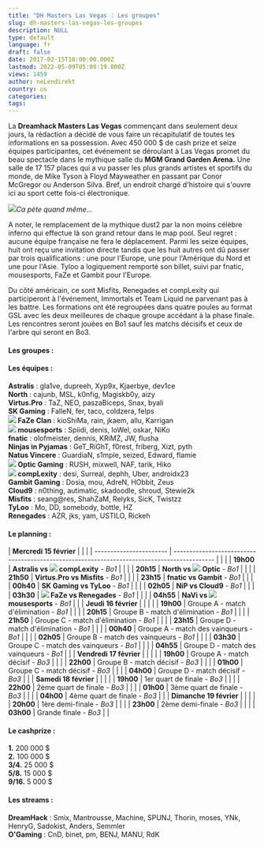 ```yaml
---
title: "DH Masters Las Vegas : Les groupes"
slug: dh-masters-las-vegas-les-groupes
description: NULL
type: default
language: fr
draft: false
date: 2017-02-15T18:00:00.000Z
lastmod: 2022-05-09T05:09:19.000Z
views: 1459
author: neLendirekt
country: us
categories:
tags:
---
```

La **Dreamhack Masters Las Vegas** commençant dans seulement deux jours, la rédaction a décidé de vous faire un récapitulatif de toutes les informations en sa possession. Avec 450 000 $ de cash prize et seize équipes participantes, cet événement se déroulant à Las Vegas promet du beau spectacle dans le mythique salle du **MGM Grand Garden Arena.** Une salle de 17 157 places qui a vu passer les plus grands artistes et sportifs du monde, de Mike Tyson à Floyd Mayweather en passant par Conor McGregor ou Anderson Silva. Bref, un endroit chargé d'histoire qui s'ouvre ici au sport cette fois-ci électronique.

![](/storage/images/585bc715bc283_mgm-grandjpg.jpg)_Ca pète quand même..._

A noter, le remplacement de la mythique dust2 par la non moins célèbre inferno qui effectue là son grand retour dans le map pool. Seul regret : aucune équipe française ne fera le déplacement. Parmi les seize équipes, huit ont reçu une invitation directe tandis que les huit autres ont dû passer par trois qualifications : une pour l'Europe, une pour l'Amérique du Nord et une pour l'Asie. Tyloo a logiquement remporté son billet, suivi par fnatic, mousesports, FaZe et Gambit pour l'Europe.

Du côté américain, ce sont Misfits, Renegades et compLexity qui participeront à l'événement, Immortals et Team Liquid ne parvenant pas à les battre. Les formations ont été regroupées dans quatre poules au format GSL avec les deux meilleures de chaque groupe accédant à la phase finale. Les rencontres seront jouées en Bo1 sauf les matchs décisifs et ceux de l'arbre qui seront en Bo3.

#### **Les groupes :**

#### **Les équipes :**

**Astralis** : gla1ve, dupreeh, Xyp9x, Kjaerbye, dev1ce  
**North** : cajunb, MSL, k0nfig, Magiskb0y, aizy  
**Virtus.Pro** : TaZ, NEO, paszaBiceps, Snax, byali  
**SK Gaming** : FalleN, fer, taco, coldzera, felps  
**![](/storage/countries/flag/europe_flag_580d21b984714.gif) FaZe Clan** : kioShiMa, rain, jkaem, allu, Karrigan  
**![](/storage/countries/flag/europe_flag_580d21b984714.gif) mousesports** : Spiidi, denis, loWel, oskar, NiKo  
**fnatic** : olofmeister, dennis, KRiMZ, JW, flusha  
**Ninjas in Pyjamas** : GeT\_RiGhT, f0rest, friberg, Xizt, pyth  
**Natus Vincere** : GuardiaN, s1mple, seized, Edward, flamie  
**![](/storage/countries/flag/na_flag_58176583b5a4d.png) Optic Gaming** : RUSH, mixwell, NAF, tarik, Hiko  
**![](/storage/countries/flag/na_flag_58176583b5a4d.png) compLexity** : desi, Surreal, dephh, Uber, androidx23  
**Gambit Gaming** : Dosia, mou, AdreN, HObbit, Zeus  
**Cloud9** : n0thing, autimatic, skadoodle, shroud, Stewie2k  
**Misfits** : seang@res, ShahZaM, Relyks, SicK, Twistzz  
**TyLoo** : Mo, DD, somebody, bottle, HZ  
**Renegades** : AZR, jks, yam, USTILO, Rickeh

#### **Le planning :**

| **Mercredi 15 février** |                                                                                             |  |
| ----------------------- | ------------------------------------------------------------------------------------------- |  |
| |  **19h00**            | **Astralis vs ![](/storage/countries/flag/na_flag_58176583b5a4d.png) compLexity** \- _Bo1_  |  |
| |  **20h15**            | **North vs ![](/storage/countries/flag/na_flag_58176583b5a4d.png) Optic** \- _Bo1_          |  |
| |  **21h50**            | **Virtus.Pro vs Misfits** \- _Bo1_                                                          |  |
| |  **23h15**            | **fnatic vs Gambit** \- _Bo1_                                                               |  |
| |  **00h40**            | **SK Gaming vs TyLoo** \- _Bo1_                                                             |  |
| |  **02h05**            | **NiP vs Cloud9** \- _Bo1_                                                                  |  |
| |  **03h30**            | **![](/storage/countries/flag/europe_flag_580d21b984714.gif) FaZe vs Renegades** \- _Bo1_   |  |
| |  **04h55**            | **NaVi vs ![](/storage/countries/flag/europe_flag_580d21b984714.gif) mousesports** \- _Bo1_ |  |
| **Jeudi 16 février**    |                                                                                             |  |
| |  **19h00**            | Groupe A - match d'élimination - _Bo1_                                                      |  |
| |  **20h15**            | Groupe B - match d'élimination - _Bo1_                                                      |  |
| |  **21h50**            | Groupe C - match d'élimination - _Bo1_                                                      |  |
| |  **23h15**            | Groupe D - match d'élimination - _Bo1_                                                      |  |
| |  **00h40**            | Groupe A - match des vainqueurs - _Bo1_                                                     |  |
| |  **02h05**            | Groupe B - match des vainqueurs - _Bo1_                                                     |  |
| |  **03h30**            | Groupe C - match des vainqueurs - _Bo1_                                                     |  |
| |  **04h55**            | Groupe D - match des vainqueurs - _Bo1_                                                     |  |
| **Vendredi 17 février** |                                                                                             |  |
| |  **19h00**            | Groupe A - match décisif - _Bo3_                                                            |  |
| |  **22h00**            | Groupe B - match décisif - _Bo3_                                                            |  |
| |  **01h00**            | Groupe C - match décisif - _Bo3_                                                            |  |
| |  **04h00**            | Groupe D - match décisif - _Bo3_                                                            |  |
| **Samedi 18 février**   |                                                                                             |  |
| |  **19h00**            | 1er quart de finale - _Bo3_                                                                 |  |
| |  **22h00**            | 2ème quart de finale - _Bo3_                                                                |  |
| |  **01h00**            | 3ème quart de finale - _Bo3_                                                                |  |
| |  **04h00**            | 4ème quart de finale - _Bo3_                                                                |  |
| **Dimanche 19 février** |                                                                                             |  |
| |  **20h00**            | 1ère demi-finale - _Bo3_                                                                    |  |
| |  **23h00**            | 2ème demi-finale - _Bo3_                                                                    |  |
| |  **03h00**            | Grande finale - _Bo3_                                                                       |  |

#### **Le cashprize :**

**1.** 200 000 $  
**2.** 100 000 $  
**3/4.** 25 000 $  
**5/8.** 15 000 $  
**9/16.** 5 000 $

#### **Les streams :**

**DreamHack** : Smix, Mantrousse, Machine, SPUNJ, Thorin, moses, YNk, HenryG, Sadokist, Anders, Semmler  
**O'Gaming** : CnD, binet, pm, BENJ, MANU, RdK

